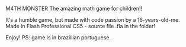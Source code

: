 M4TH MONSTER
The amazing math game for children!!

It's a humble game, but made with code passion by a 16-years-old-me.
Made in Flash Professional CS5 - source file .fla in the folder!

Enjoy!
PS: game is in brazillian portuguese.
